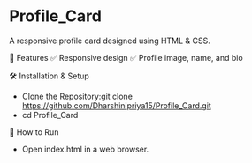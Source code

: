 # Profile_Card
A responsive profile card designed using HTML & CSS.

📌 Features
✅ Responsive design
✅ Profile image, name, and bio

🛠 Installation & Setup
   - Clone the Repository:git clone https://github.com/Dharshinipriya15/Profile_Card.git
   - cd Profile_Card

🚀 How to Run
   - Open index.html in a web browser.
